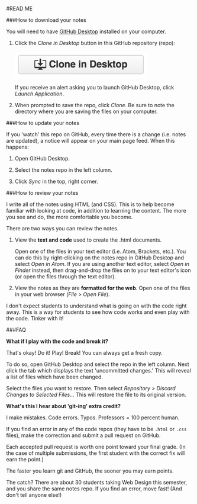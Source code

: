 #READ ME

###How to download your notes

You will need to have [GitHub Desktop](https://desktop.github.com/) installed on your computer.

1. Click the *Clone in Desktop* button in this GitHub repository (repo):

   <img src="img/github-clone.png" width="358" height="72"/>

   If you receive an alert asking you to launch GitHub Desktop, click *Launch Application*.

2. When prompted to save the repo, click *Clone*. Be sure to note the directory where you are saving the files on your computer.


###How to update your notes

If you 'watch' this repo on GitHub, every time there is a change (i.e. notes are updated), a notice will appear on your main page feed. When this happens:

1. Open GitHub Desktop.

2. Select the notes repo in the left column.

3. Click *Sync* in the top, right corner.

###How to review your notes

I write all of the notes using HTML (and CSS). This is to help become familiar with looking at code, in addition to learning the content. The more you see and do, the more comfortable you become.

There are two ways you can review the notes.

1. View the **text and code** used to create the .html documents.

   Open one of the files in your text editor (i.e. Atom, Brackets, etc.). You can do this by right-clicking on the notes repo in GitHub Desktop and select *Open in Atom*. If you are using another text editor, select *Open in Finder* instead, then drag-and-drop the files on to your text editor's icon (or open the files through the text editor).

2. View the notes as they are **formatted for the web**. Open one of the files in your web browser (*File > Open File*).

I don't expect students to understand what is going on with the code right away. This is a way for students to see how code works and even play with the code. Tinker with it!


###FAQ

**What if I play with the code and break it?**

That's okay! Do it! Play! Break! You can always get a fresh copy.

To do so, open GitHub Desktop and select the repo in the left column. Next click the tab which displays the text 'uncommitted changes.' This will reveal a list of files which have been changed.

Select the files you want to restore. Then select *Repository > Discard Changes to Selected Files...* This will restore the file to its original version.

**What's this I hear about 'git-ing' extra credit?**

I make mistakes. Code errors. Typos. Professors = 100 percent human.

If you find an error in any of the code repos (they have to be `.html` or `.css` files), make the correction and submit a pull request on GitHub.

Each accepted pull request is worth one point toward your final grade. (In the case of multiple submissions, the first student with the correct fix will earn the point.)

The faster you learn git and GitHub, the sooner you may earn points.

The catch? There are about 30 students taking Web Design this semester, and you share the same notes repo. If you find an error, move fast! (And don't tell anyone else!)
